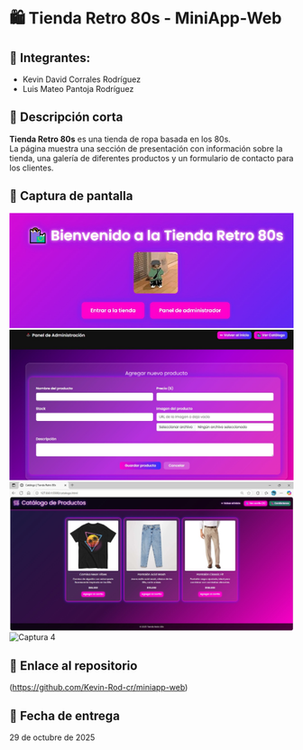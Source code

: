 # 🛍️ Tienda Retro 80s - MiniApp-Web

## 👥 Integrantes:
- Kevin David Corrales Rodríguez  
- Luis Mateo Pantoja Rodríguez

## 📝 Descripción corta
**Tienda Retro 80s** es una tienda de ropa basada en los 80s.  
La página muestra una sección de presentación con información sobre la tienda, una galería de diferentes productos y un formulario de contacto para los clientes.

## 📸 Captura de pantalla
![Captura 1](./foto1.png)
![Captura 2](./foto2.png)
![Captura 3](./foto3.png)
![Captura 4](:/foto4.png)


## 🔗 Enlace al repositorio
(https://github.com/Kevin-Rod-cr/miniapp-web)

## 📅 Fecha de entrega
29 de octubre de 2025
